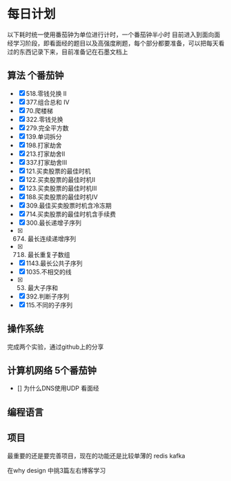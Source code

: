 # 每日计划
以下耗时统一使用番茄钟为单位进行计时，一个番茄钟半小时
目前进入到面向面经学习阶段，即看面经的题目以及高强度刷题，每个部分都要准备，可以把每天看过的东西记录下来，目前准备记在石墨文档上
## 算法 个番茄钟
- [x] 518.零钱兑换 II
- [x] 377.组合总和 Ⅳ
- [x] 70.爬楼梯
- [x] 322.零钱兑换
- [x] 279.完全平方数
- [x] 139.单词拆分
- [x] 198.打家劫舍
- [x] 213.打家劫舍II
- [x] 337.打家劫舍III
- [x] 121.买卖股票的最佳时机
- [x] 122.买卖股票的最佳时机II
- [x] 123.买卖股票的最佳时机III
- [x] 188.买卖股票的最佳时机IV
- [x] 309.最佳买卖股票时机含冷冻期
- [x] 714.买卖股票的最佳时机含手续费
- [x] 300.最长递增子序列
- [x] 674. 最长连续递增序列
- [x] 718. 最长重复子数组
- [x] 1143.最长公共子序列
- [x] 1035.不相交的线
- [x] 53. 最大子序和
- [x] 392.判断子序列
- [x] 115.不同的子序列
## 操作系统 
完成两个实验，通过github上的分享
## 计算机网络 5个番茄钟
- [] 为什么DNS使用UDP
看面经
## 编程语言 

## 项目 
最重要的还是要完善项目，现在的功能还是比较单薄的
redis
kafka

在why design 中挑3篇左右博客学习